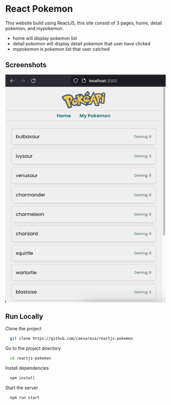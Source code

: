
# React Pokemon

This website build using ReactJS, this site consist of 3 pages,
home, detail pokemon, and mypokemon.

- home will display pokemon list
- detail pokomon will display detail pokemon that user have clicked
- mypokemon is pokemon list that user catched




## Screenshots

![App Screenshot](./web-preview.jpg)


## Run Locally

Clone the project

```bash
  git clone https://github.com/caesareza/reactjs-pokemon
```

Go to the project directory

```bash
  cd reactjs-pokemon
```

Install dependencies

```bash
  npm install
```

Start the server

```bash
  npm run start
```

